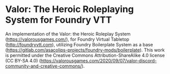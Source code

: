 # Valor: The Heroic Roleplaying System for Foundry VTT

An implementation of the Valor: the Heroic Roleplay System (https://valorousgames.com/), for Foundry Virtual Tabletop (http://foundryvtt.com), utilizing Foundry Boilerplate System as a base (https://gitlab.com/asacolips-projects/foundry-mods/boilerplate). This work is permitted under the Creative Commons
Attribution-ShareAlike 4.0 license (CC BY-SA 4.0) (https://valorousgames.com/2020/09/07/valor-discord-community-and-creative-commons/).